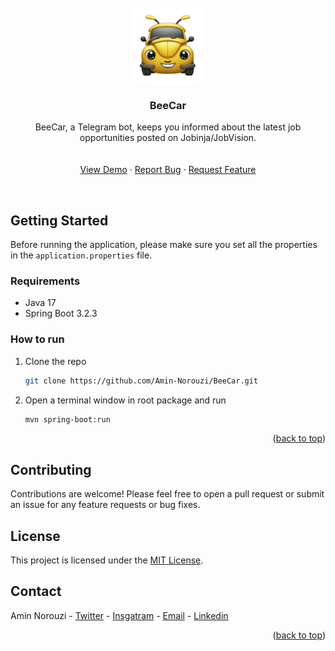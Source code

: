 <br />
<div align="center">
  <a href="https://github.com/Amin-Norouzi/BeeCar">
    <img src="https://github.com/Amin-Norouzi/BeeCar/blob/master/assets/beecar-logo.png" alt="Logo" width="120" height="120">
  </a>

<h3 align="center">BeeCar</h3>

  <p align="center">
    BeeCar, a Telegram bot, keeps you informed about the latest job opportunities posted on Jobinja/JobVision.
    <br />


<br />
<br />
   <a href="https://github.com/Amin-Norouzi/BeeCar#">View Demo</a>
    ·
    <a href="https://github.com/Amin-Norouzi/BeeCar/issues">Report Bug</a>
    ·
    <a href="https://github.com/Amin-Norouzi/BeeCar/issues">Request Feature</a>

  </p>
</div>

<br />

## Getting Started
Before running the application, please make sure you set all the properties in the ``application.properties`` file.

### Requirements
   - Java 17
   - Spring Boot 3.2.3

### How to run

1. Clone the repo
   ```sh
   git clone https://github.com/Amin-Norouzi/BeeCar.git
   ```
2. Open a terminal window in root package and run
   ```sh
   mvn spring-boot:run
   ```

<p align="right">(<a href="#top">back to top</a>)</p>

## Contributing
Contributions are welcome! Please feel free to open a pull request or submit an issue for any feature requests or bug fixes.

## License
This project is licensed under the [MIT License](LICENSE).

## Contact

Amin Norouzi - [Twitter](https://twitter.com/RealAminNorouzi) - [Insgatram](https://www.instagram.com/realaminnorouzi/) - [Email](mailto:realaminnorouzi@gmail.com) - [Linkedin](https://www.linkedin.com/in/amin-norouzi/)


<p align="right">(<a href="#top">back to top</a>)</p>